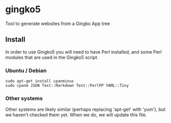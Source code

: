 # gingko5

Tool to generate websites from a Gingko App tree

## Install

In order to use Gingko5 you will need to have Perl installed, and some Perl modules that are used in the Gingko5 script. 

### Ubuntu / Debian

```
sudo apt-get install cpanminus
sudo cpanm JSON Text::Markdown Text::PerlPP YAML::Tiny
```

### Other systems

Other systems are likely similar (perhaps replacing 'apt-get' with 'yum'), but we haven't checked them yet. When we do, we will update this file.